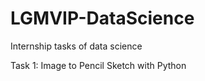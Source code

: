 # LGMVIP-DataScience
Internship tasks of data science



Task 1: Image to Pencil Sketch with Python 
